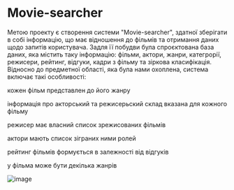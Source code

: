 ﻿# Movie-searcher

Метою проекту є створення системи "Movie-searcher", здатної зберігати в собі інформацію, що має відношення до фільмів та отримання даних щодо запитів користувача. Задля її побудви була спроєктована база даних, яка містить таку інформацію: фільми, актори, жанри, категрорії, режисери, рейтинг, відгуки, кадри з фільму та зіркова класифікація. Відносно до предметної області, яка була нами охоплена, система включає такі особливості:

<p>кожен фільм представлен до його жанру<p>
<p>інформація про акторський та режисерьский склад вказана для кожного фільму<p>
<p>режисер має власний список зрежисованих фільмів<p>
<p>актори мають список зіграних ними ролей<p>
<p>рейтинг фільмів формується в залежності від відгуків<p>
<p>у фільма може бути декілька жанрів<p>

![image](https://user-images.githubusercontent.com/78902243/175381767-91ff6682-c291-43bd-bec7-1818fc7ad76b.png)

